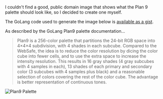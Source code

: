 I couldn't find a good, public domain image that shows what the Plan 9 palette should look like, so I decided to create one myself.


The GoLang code used to generate the image below is [available as a gist](https://gist.github.com/sameer/7c27ae1985deea0088c86cc13cc88bb1).


As described by the GoLang Plan9 palette documentation...


> Plan9 is a 256-color palette that partitions the 24-bit RGB space into 4×4×4 subdivision, with 4 shades in each subcube. Compared to the WebSafe, the idea is to reduce the color resolution by dicing the color cube into fewer cells, and to use the extra space to increase the intensity resolution. This results in 16 gray shades (4 gray subcubes with 4 samples in each), 13 shades of each primary and secondary color (3 subcubes with 4 samples plus black) and a reasonable selection of colors covering the rest of the color cube. The advantage is better representation of continuous tones.


![Plan9 Palette](/files/Plan9Palette.png)
